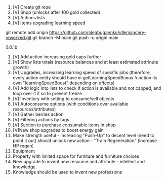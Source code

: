 1. [V] Create git repo
2. [V] Shop (unlocks after 100 gold collected)
3. [V] Actions lists
4. [V] Items upgrading learning speed

git remote add origin https://github.com/olegbugaenko/idlemancery-reworked.git
git branch -M main
git push -u origin main

0.0.1b

1. [V] Add action increasing gold caps further
2. [V] Show lists totals (resource balances and at least estimated attrinute growth)
3. [V] Upgrades, increasing learning speed of specific jobs (therefore, every action entity should have in getLearningSpeedBonus function its own "learningSpeedBoost" depending on effects)
4. [V] Add logic into lists to check if action is available and not capped, and loop over it if so to prevent freeze
5. [V] Inventory with setting to consume/sell objects
6. [V] Autoconsume options (with conditions over available resources/attributes)
7. [V] Gather berries action
8. [V] Filtering actions by tags
9. [V] Section to purchase consumable items in shop
10. [V]New shop upgrades to boost energy gain
11. Make strength useful - increasing "Push-Up" to decent level (need to point it out) should unlock new action - "Train Regeneration" (increase HP regen)
12. Equipment
13. Property with limited space for furniture and furniture choices
14. New upgrade to invent new resource and attribute - intellect and knowledge.
15. Knowledge should be used to invent new professions